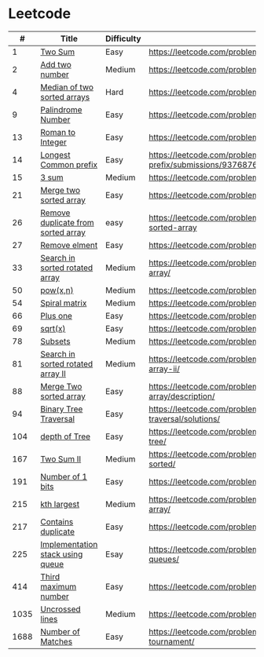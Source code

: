 # Leetcode
|#|Title|Difficulty|link|
|---| ----- | -------- | ---------- |
|1|[Two Sum](https://github.com/yugbit2021/Leetcode/blob/master/1.cpp)|Easy|https://leetcode.com/problems/two-sum/|
|2|[Add two number](https://github.com/yugbit2021/Leetcode/blob/master/4.cpp)|Medium|https://leetcode.com/problems/add-two-numbers/|
|4|[Median of two sorted arrays](https://github.com/yugbit2021/Leetcode/blob/master/4.cpp)|Hard|https://leetcode.com/problems/median-of-two-sorted-arrays/|
|9|[Palindrome Number](https://github.com/yugbit2021/Leetcode/blob/master/9.cpp)|Easy|https://leetcode.com/problems/palindrome-number/|
|13|[Roman to Integer](https://github.com/yugbit2021/Leetcode/blob/master/Roman_to_integer.cpp)| Easy |https://leetcode.com/problems/roman-to-integer/|
|14|[Longest Common prefix](https://github.com/yugbit2021/Leetcode/blob/master/Longest_Common_prefix.cpp)|Easy|https://leetcode.com/problems/longest-common-prefix/submissions/937687641/|
|15|[3 sum](https://github.com/yugbit2021/Leetcode/blob/master/15.cpp)|Medium|https://leetcode.com/problems/3sum/submissions/939461727/|
|21|[Merge two sorted array](https://github.com/yugbit2021/Leetcode/blob/master/test19.cpp)|Easy|https://leetcode.com/problems/merge-two-sorted-lists/|
|26|[Remove duplicate from sorted array](https://github.com/yugbit2021/Leetcode/blob/master/26.cpp)|easy|https://leetcode.com/problems/remove-duplicates-from-sorted-array|
|27|[Remove elment](https://github.com/yugbit2021/Leetcode/blob/master/27.cpp)|Easy|https://leetcode.com/problems/remove-element/|
|33|[Search in sorted rotated array](https://github.com/yugbit2021/Leetcode/blob/master/33.cpp)|Medium|https://leetcode.com/problems/search-in-rotated-sorted-array/|
|50|[pow(x,n)](https://github.com/yugbit2021/Leetcode/blob/master/50.cpp)|Medium|https://leetcode.com/problems/powx-n/|
|54|[Spiral matrix](https://github.com/yugbit2021/Leetcode/blob/master/54.cpp)|Medium|https://leetcode.com/problems/spiral-matrix/|
|66|[Plus one](https://github.com/yugbit2021/Leetcode/blob/master/66.cpp)|Easy|https://leetcode.com/problems/plus-one/|
|69|[sqrt(x)](https://github.com/yugbit2021/Leetcode/blob/master/69.cpp)|Easy|https://leetcode.com/problems/sqrtx/|
|78|[Subsets](https://github.com/yugbit2021/Leetcode/blob/master/78.cpp)|Medium|https://leetcode.com/problems/subsets/|
|81|[Search in sorted rotated array II](https://github.com/yugbit2021/Leetcode/blob/master/81.cpp)|Medium|https://leetcode.com/problems/search-in-rotated-sorted-array-ii/|
|88|[Merge Two sorted array](https://github.com/yugbit2021/Leetcode/blob/master/88.cpp)|Easy|https://leetcode.com/problems/merge-sorted-array/description/|
|94|[Binary Tree Traversal](https://github.com/yugbit2021/Leetcode/blob/master/test20.cpp)|Easy|https://leetcode.com/problems/binary-tree-inorder-traversal/solutions/|
|104|[depth of Tree](https://github.com/yugbit2021/Leetcode/blob/master/104.cpp)|Easy|https://leetcode.com/problems/maximum-depth-of-binary-tree/|
|167|[Two Sum II](https://github.com/yugbit2021/Leetcode/blob/master/167.cpp)|Medium|https://leetcode.com/problems/two-sum-ii-input-array-is-sorted/ |
|191|[Number of 1 bits](https://github.com/yugbit2021/Leetcode/blob/master/191.cpp)|Easy|https://leetcode.com/problems/number-of-1-bits/|
|215|[kth largest](https://github.com/yugbit2021/Leetcode/blob/master/215.cpp)|Medium|https://leetcode.com/problems/kth-largest-element-in-an-array/|
|217|[Contains duplicate](https://github.com/yugbit2021/Leetcode/blob/master/217.cpp)|Easy|https://leetcode.com/problems/contains-duplicate/|
|225|[Implementation stack using queue](https://github.com/yugbit2021/Leetcode/blob/master/225.cpp)|Esay|https://leetcode.com/problems/implement-stack-using-queues/|
|414|[Third maximum number](https://github.com/yugbit2021/Leetcode/blob/master/414.cpp)|Easy|https://leetcode.com/problems/third-maximum-number/|
|1035|[Uncrossed lines](https://github.com/yugbit2021/Leetcode/blob/master/1035.cpp)|Medium|https://leetcode.com/problems/uncrossed-lines/|
|1688|[Number of Matches](https://github.com/yugbit2021/Leetcode/blob/master/1688.cpp)|Easy|https://leetcode.com/problems/count-of-matches-in-tournament/|






